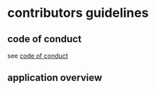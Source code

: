 # contributors guidelines

## code of conduct

see [code of conduct](./../../code-of-conduct.md)

## application overview